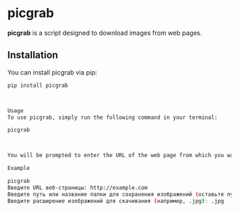 # picgrab

**picgrab** is a script designed to download images from web pages.

## Installation

You can install picgrab via pip:

```bash
pip install picgrab



Usage
To use picgrab, simply run the following command in your terminal:

picgrab



You will be prompted to enter the URL of the web page from which you want to download images, the directory where you want to save the images, and the extension of the images you want to download (e.g., .jpg).

Example

picgrab
Введите URL веб-страницы: http://example.com
Введите путь или название папки для сохранения изображений (оставьте пустым, чтобы сохранить в текущей директории): images
Введите расширение изображений для скачивания (например, .jpg): .jpg
